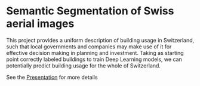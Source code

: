 # Semantic Segmentation of Swiss aerial images

This project provides a uniform description of building usage in Switzerland, such that local governments and companies may make use of it for effective decision making in planning and investment.
Taking as starting point correctly labeled buildings to train Deep Learning models, we can potentially predict building usage for the whole of Switzerland.

See the [Presentation](https://docs.google.com/presentation/d/1zeD_ePei23okiV3qN_W6sUG4WXspXEa0PjsNaI7DLMQ/edit?usp=sharing) for more details
